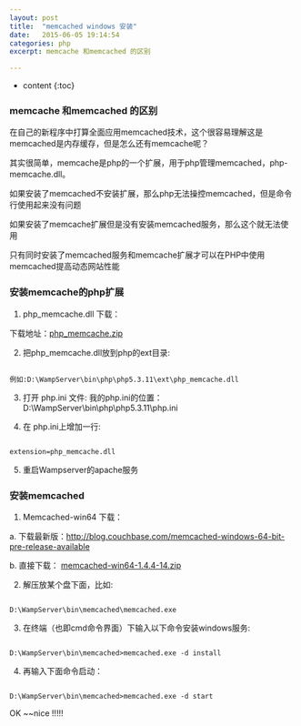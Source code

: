 ```yaml
---
layout: post
title:  "memcached windows 安装"
date:   2015-06-05 19:14:54
categories: php
excerpt: memcache 和memcached 的区别

---
```


* content
{:toc}


### memcache 和memcached 的区别

在自己的新程序中打算全面应用memcached技术，这个很容易理解这是memcached是内存缓存，但是怎么还有memcache呢？ 

其实很简单，memcache是php的一个扩展，用于php管理memcached，php-memcache.dll。
 
如果安装了memcached不安装扩展，那么php无法操控memcached，但是命令行使用起来没有问题 

如果安装了memcache扩展但是没有安装memcached服务，那么这个就无法使用 

只有同时安装了memcached服务和memcache扩展才可以在PHP中使用memcached提高动态网站性能


###  安装memcache的php扩展
1. php_memcache.dll 下载：

下载地址：[php_memcache.zip](http://www.2cto.com/uploadfile/2012/0713/20120713110240777.zip)                                              

2. 把php_memcache.dll放到php的ext目录:
<pre><code>
例如:D:\WampServer\bin\php\php5.3.11\ext\php_memcache.dll
</code></pre>

3. 打开 php.ini 文件:
我的php.ini的位置：D:\WampServer\bin\php\php5.3.11\php.ini

4. 在 php.ini上增加一行:
<pre><code>
extension=php_memcache.dll
</code></pre>
 
5. 重启Wampserver的apache服务

### 安装memcached

 
1. Memcached-win64 下载：
 
a. 下载最新版：http://blog.couchbase.com/memcached-windows-64-bit-pre-release-available
 
b. 直接下载： [memcached-win64-1.4.4-14.zip](http://www.2cto.com/uploadfile/2012/0713/20120713110308123.zip)

2. 解压放某个盘下面，比如:
<pre><code>
D:\WampServer\bin\memcached\memcached.exe </code></pre>
 
3. 在终端（也即cmd命令界面）下输入以下命令安装windows服务:
 <pre><code>
D:\WampServer\bin\memcached>memcached.exe -d install</code></pre>
 
4. 再输入下面命令启动：
 <pre><code>
D:\WampServer\bin\memcached>memcached.exe -d start</code></pre>

OK ~~nice !!!!!
